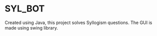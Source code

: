 # SYL_BOT
Created using Java, this project solves Syllogism questions. The GUI is made using swing library. 
